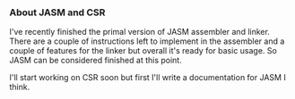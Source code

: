 ### About JASM and CSR

I've recently finished the primal version of JASM assembler and linker. There are a couple
of instructions left to implement in the assembler and a couple of features for the linker
but overall it's ready for basic usage. So JASM can be considered finished at this point.

I'll start working on CSR soon but first I'll write a documentation for JASM I think.
